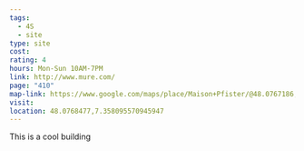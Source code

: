 ```yaml
---
tags:
  - 4S
  - site
type: site
cost: 
rating: 4
hours: Mon-Sun 10AM-7PM
link: http://www.mure.com/
page: "410"
map-link: https://www.google.com/maps/place/Maison+Pfister/@48.0767186,7.353293,17z/data=!3m1!4b1!4m6!3m5!1s0x4791657e4c821395:0x7641813bb2966519!8m2!3d48.0767151!4d7.3581639!16s%2Fg%2F11rk5l7w1v?entry=ttu&g_ep=EgoyMDI0MDkyNS4wIKXMDSoASAFQAw%3D%3D
visit: 
location: 48.0768477,7.358095570945947
---
```

This is a cool building